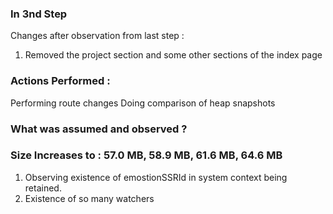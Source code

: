 ### In 3nd Step 

Changes after observation from last step :
1. Removed the project section and some other sections of the index page 


###  Actions Performed :
Performing route changes
Doing comparison of heap snapshots

### What was assumed and observed ?
### Size Increases to : 57.0 MB, 58.9 MB, 61.6 MB, 64.6 MB

1. Observing existence of emostionSSRId in system context being retained.
2. Existence of so many watchers








